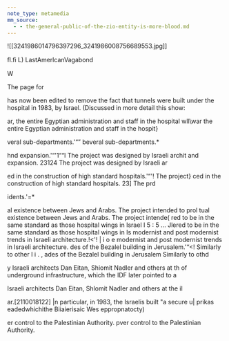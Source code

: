 ```yaml
---
note_type: metamedia
mm_source:
  - - the-general-public-of-the-zio-entity-is-more-blood.md
---
```


![[3241986014796397296_3241986008756689553.jpg]]

ﬂ.ﬁ L) LastAmerlcanVagabond

W

The page for

has now been edited to remove the fact that
tunnels were built under the hospital in 1983,
by Israel. (Discussed in more detail this show:

ar, the entire Egyptian administration and staff in the hospital wll\war the entire Egyptian administration and staff in the hospit}

veral sub-departments.'“” beveral sub-departments.*

hnd expansion.'“'1““l The project was designed by Israeli archit and expansion. 23124 The project was designed by Israeli ar

ed in the construction of high standard hospitals.'“'! The project} ced in the construction of high standard hospitals. 23] The prd

idents.'=*

al existence between Jews and Arabs. The project intended to
prol tual existence between Jews and Arabs. The project intende(
red to be in the same standard as those hospital wings in Israel I 5 : 5
... Jlered to be in the same standard as those hospital wings in Is
modernist and post modernist trends in Israeli architecture.!<'! | i
o e modernist and post modernist trends in Israeli architecture.
des of the Bezalel building in Jerusalem.'“<! Similarly to other I i . ,
ades of the Bezalel building in Jerusalem Similarly to othd

y Israeli architects Dan Eitan, Shiomit Nadler and others at th
of underground infrastructure, which the IDF later pointed to a

Israeli architects Dan Eitan, Shlomit Nadler and others at the il

ar.[2110018122] |n particular, in 1983, the Israelis built "a secure u| prikas eadedwhichithe Biiaierisaic Wes eppropnatocty)

er control to the Palestinian Authority. pver control to the Palestinian Authority.


